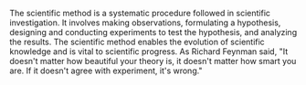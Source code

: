 
The scientific method is a systematic procedure followed in scientific investigation. It involves making observations, formulating a hypothesis, designing and conducting experiments to test the hypothesis, and analyzing the results. The scientific method enables the evolution of scientific knowledge and is vital to scientific progress. As Richard Feynman said, "It doesn't matter how beautiful your theory is, it doesn't matter how smart you are. If it doesn't agree with experiment, it's wrong."

